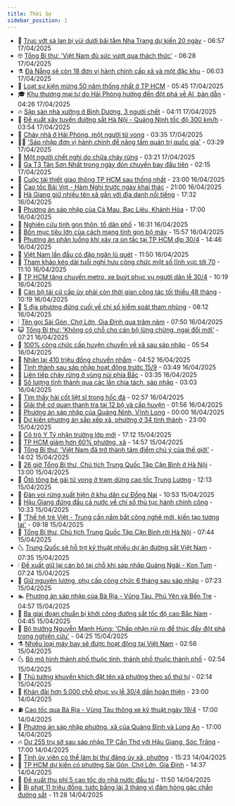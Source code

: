 ```yaml
---
title: Thời Sự
sidebar_position: 1
---
```


<!-- vnexpress-thoi-su:START -->
- 🦒 [Trục vớt sà lan bị vùi dưới bãi tắm Nha Trang dự kiến 20 ngày](https://vnexpress.net/truc-vot-sa-lan-bi-vui-duoi-bai-tam-nha-trang-du-kien-20-ngay-4875211.html) - 06:57 17/04/2025
- 🤓 [Tổng Bí thư: &#39;Việt Nam đủ sức vượt qua thách thức&#39;](https://vnexpress.net/tong-bi-thu-viet-nam-du-suc-vuot-qua-thach-thuc-4875205.html) - 06:28 17/04/2025
- ⚗️ [Đà Nẵng sẽ còn 18 đơn vị hành chính cấp xã và một đặc khu](https://vnexpress.net/da-nang-se-con-18-don-vi-hanh-chinh-cap-xa-va-mot-dac-khu-4875208.html) - 06:03 17/04/2025
- 🌊 [Loạt sự kiện mừng 50 năm thống nhất ở TP HCM](https://vnexpress.net/loat-su-kien-mung-50-nam-thong-nhat-o-tp-hcm-4875213.html) - 05:45 17/04/2025
- 🎓 [Khu thương mại tự do Hải Phòng hướng đến đột phá về AI, bán dẫn](https://vnexpress.net/khu-thuong-mai-tu-do-hai-phong-huong-den-dot-pha-ve-ai-ban-dan-4875071.html) - 04:26 17/04/2025
- 🔥 [Sập sàn nhà xưởng ở Bình Dương, 3 người chết](https://vnexpress.net/sap-san-nha-xuong-o-binh-duong-3-nguoi-chet-4875153.html) - 04:11 17/04/2025
- 🦏 [Đề xuất xây tuyến đường sắt Hà Nội - Quảng Ninh tốc độ 300 km/h](https://vnexpress.net/de-xuat-xay-tuyen-duong-sat-ha-noi-quang-ninh-toc-do-300-km-h-4875129.html) - 03:54 17/04/2025
- 👺 [Cháy nhà ở Hải Phòng, một người tử vong](https://vnexpress.net/chay-nha-o-hai-phong-mot-nguoi-tu-vong-4875123.html) - 03:35 17/04/2025
- 🧑‍🏫 [&#39;Sáp nhập đơn vị hành chính để nâng tầm quản trị quốc gia&#39;](https://vnexpress.net/sap-nhap-don-vi-hanh-chinh-de-nang-tam-quan-tri-quoc-gia-4875086.html) - 03:29 17/04/2025
- 🚦 [Một người chết nghi do chữa cháy rừng](https://vnexpress.net/mot-nguoi-chet-nghi-do-chua-chay-rung-4875084.html) - 03:21 17/04/2025
- 🎉 [Ga T3 Tân Sơn Nhất trong ngày đón chuyến bay đầu tiên](https://vnexpress.net/ga-t3-tan-son-nhat-trong-ngay-don-chuyen-bay-dau-tien-4874981.html) - 02:15 17/04/2025
- 🦒 [Cuộc tái thiết giao thông TP HCM sau thống nhất](https://vnexpress.net/cuoc-tai-thiet-giao-thong-tp-hcm-sau-thong-nhat-4874813.html) - 23:00 16/04/2025
- 🤗 [Cao tốc Bãi Vọt - Hàm Nghi trước ngày khai thác](https://vnexpress.net/cao-toc-bai-vot-ham-nghi-truoc-ngay-khai-thac-4874650.html) - 21:00 16/04/2025
- 💼 [Hà Giang giữ nhiều tên xã gắn với địa danh nổi tiếng](https://vnexpress.net/ha-giang-giu-nhieu-ten-xa-gan-voi-dia-danh-noi-tieng-4874926.html) - 17:32 16/04/2025
- 🤩 [Phương án sáp nhập của Cà Mau, Bạc Liêu, Khánh Hòa](https://vnexpress.net/phuong-an-sap-nhap-cua-ca-mau-bac-lieu-khanh-hoa-4874928.html) - 17:00 16/04/2025
- 🤡 [Nghiên cứu tinh gọn thôn, tổ dân phố](https://vnexpress.net/nghien-cuu-tinh-gon-thon-to-dan-pho-4874976.html) - 16:31 16/04/2025
- 💯 [Bốn mục tiêu lớn của cách mạng tinh gọn bộ máy](https://vnexpress.net/bon-muc-tieu-lon-cua-cach-mang-tinh-gon-bo-may-4874968.html) - 15:57 16/04/2025
- 👺 [Phương án phân luồng khi xảy ra ùn tắc tại TP HCM dịp 30/4](https://vnexpress.net/phuong-an-phan-luong-khi-xay-ra-un-tac-tai-tp-hcm-dip-30-4-4874943.html) - 14:46 16/04/2025
- 🌮 [Việt Nam lần đầu có đập ngăn lũ quét](https://vnexpress.net/viet-nam-lan-dau-co-dap-ngan-lu-quet-4874865.html) - 11:50 16/04/2025
- 🥸 [Tham khảo kéo dài tuổi nghỉ hưu công chức một số lĩnh vực tới 70](https://vnexpress.net/tham-khao-keo-dai-tuoi-nghi-huu-cong-chuc-mot-so-linh-vuc-toi-70-4874888.html) - 11:10 16/04/2025
- 🐻 [TP HCM tăng chuyến metro, xe buýt phục vụ người dân lễ 30/4](https://vnexpress.net/tp-hcm-tang-chuyen-metro-xe-buyt-phuc-vu-nguoi-dan-le-30-4-4874898.html) - 10:19 16/04/2025
- 👀 [Cán bộ tái cử cấp ủy phải còn thời gian công tác tối thiểu 48 tháng](https://vnexpress.net/can-bo-tai-cu-cap-uy-phai-con-thoi-gian-cong-tac-toi-thieu-48-thang-4874806.html) - 10:19 16/04/2025
- 🤔 [5 địa phương đứng cuối về chỉ số kiểm soát tham nhũng](https://vnexpress.net/5-dia-phuong-dung-cuoi-ve-chi-so-kiem-soat-tham-nhung-4874741.html) - 08:12 16/04/2025
- 🕯 [Tên gọi Sài Gòn, Chợ Lớn, Gia Định qua trăm năm](https://vnexpress.net/ten-goi-sai-gon-cho-lon-gia-dinh-qua-tram-nam-4874491.html) - 07:50 16/04/2025
- 😺 [Tổng Bí thư: &#39;Không có chỗ cho cán bộ lừng chừng, ngại đổi mới&#39;](https://vnexpress.net/tong-bi-thu-khong-co-cho-cho-can-bo-lung-chung-ngai-doi-moi-4874747.html) - 07:21 16/04/2025
- 🦆 [100% công chức cấp huyện chuyển về xã sau sáp nhập](https://vnexpress.net/100-cong-chuc-cap-huyen-chuyen-ve-xa-sau-sap-nhap-4874738.html) - 05:54 16/04/2025
- 🧰 [Nhận lại 410 triệu đồng chuyển nhầm](https://vnexpress.net/nhan-lai-410-trieu-dong-chuyen-nham-4874692.html) - 04:52 16/04/2025
- 🦍 [Tỉnh thành sau sáp nhập hoạt động trước 15/9](https://vnexpress.net/tinh-thanh-sau-sap-nhap-hoat-dong-truoc-15-9-4874617.html) - 03:49 16/04/2025
- 🧰 [Liên tiếp cháy rừng ở vùng núi phía Bắc](https://vnexpress.net/lien-tiep-chay-rung-o-vung-nui-phia-bac-4874582.html) - 03:35 16/04/2025
- 💃 [Số lượng tỉnh thành qua các lần chia tách, sáp nhập](https://vnexpress.net/so-luong-tinh-thanh-qua-cac-lan-chia-tach-sap-nhap-4874608.html) - 03:03 16/04/2025
- 🧰 [Tìm thấy hài cốt liệt sĩ trong hốc đá](https://vnexpress.net/tim-thay-hai-cot-liet-si-trong-hoc-da-4874594.html) - 02:57 16/04/2025
- 🚀 [Giải thể cơ quan thanh tra tại 12 bộ và cấp huyện](https://vnexpress.net/giai-the-co-quan-thanh-tra-tai-12-bo-va-cap-huyen-4874556.html) - 01:56 16/04/2025
- 🎊 [Phương án sáp nhập của Quảng Ninh, Vĩnh Long](https://vnexpress.net/phuong-an-sap-nhap-cua-quang-ninh-vinh-long-4874441.html) - 00:00 16/04/2025
- 🤭 [Dự kiến phương án sắp xếp xã, phường ở 34 tỉnh thành](https://vnexpress.net/du-kien-phuong-an-sap-xep-xa-phuong-o-34-tinh-thanh-4871330.html) - 23:00 15/04/2025
- 🤗 [Cô trò Y Tý nhận trường lớp mới](https://vnexpress.net/co-tro-y-ty-nhan-truong-lop-moi-4874492.html) - 17:12 15/04/2025
- 🌈 [TP HCM giảm hơn 60% phường, xã](https://vnexpress.net/tp-hcm-giam-hon-60-phuong-xa-4874480.html) - 14:57 15/04/2025
- 🦣 [Tổng Bí thư: &#39;Việt Nam đã trở thành tâm điểm chú ý của thế giới&#39;](https://vnexpress.net/tong-bi-thu-viet-nam-da-tro-thanh-tam-diem-chu-y-cua-the-gioi-4874452.html) - 14:02 15/04/2025
- 🎡 [26 giờ Tổng Bí thư, Chủ tịch Trung Quốc Tập Cận Bình ở Hà Nội](https://vnexpress.net/26-gio-tong-bi-thu-chu-tich-trung-quoc-tap-can-binh-o-ha-noi-4874328.html) - 13:00 15/04/2025
- 🦏 [Ôtô tông bé gái tử vong ở trạm dừng cao tốc Trung Lương](https://vnexpress.net/oto-tong-be-gai-tu-vong-o-tram-dung-cao-toc-trung-luong-4874451.html) - 12:13 15/04/2025
- 🎊 [Đàn voi rừng xuất hiện ở khu dân cư Đồng Nai](https://vnexpress.net/dan-voi-rung-xuat-hien-o-khu-dan-cu-dong-nai-4874398.html) - 10:53 15/04/2025
- 🫶 [Hậu Giang đứng đầu cả nước về chỉ số thủ tục hành chính công](https://vnexpress.net/hau-giang-dung-dau-ca-nuoc-ve-chi-so-thu-tuc-hanh-chinh-cong-4874224.html) - 10:33 15/04/2025
- 🤔 [&#39;Thế hệ trẻ Việt - Trung cần nắm bắt công nghệ mới, kiến tạo tương lai&#39;](https://vnexpress.net/the-he-tre-viet-trung-can-nam-bat-cong-nghe-moi-kien-tao-tuong-lai-4874303.html) - 09:18 15/04/2025
- 🤠 [Tổng Bí thư, Chủ tịch Trung Quốc Tập Cận Bình rời Hà Nội](https://vnexpress.net/tong-bi-thu-chu-tich-trung-quoc-tap-can-binh-roi-ha-noi-4874265.html) - 07:44 15/04/2025
- 🌜 [Trung Quốc sẽ hỗ trợ kỹ thuật nhiều dự án đường sắt Việt Nam](https://vnexpress.net/trung-quoc-se-ho-tro-ky-thuat-nhieu-du-an-duong-sat-viet-nam-4874218.html) - 07:35 15/04/2025
- 🕯 [Đề xuất giữ lại cán bộ tại chỗ khi sáp nhập Quảng Ngãi - Kon Tum](https://vnexpress.net/de-xuat-giu-lai-can-bo-tai-cho-khi-sap-nhap-quang-ngai-kon-tum-4874132.html) - 07:24 15/04/2025
- 🤔 [Giữ nguyên lương, phụ cấp công chức 6 tháng sau sáp nhập](https://vnexpress.net/giu-nguyen-luong-phu-cap-cong-chuc-6-thang-sau-sap-nhap-4874275.html) - 07:23 15/04/2025
- 🏊 [Phương án sáp nhập của Bà Rịa - Vũng Tàu, Phú Yên và Bến Tre](https://vnexpress.net/phuong-an-sap-nhap-cua-ba-ria-vung-tau-phu-yen-va-ben-tre-4874157.html) - 04:57 15/04/2025
- 🌮 [Ba giai đoạn chuẩn bị khởi công đường sắt tốc độ cao Bắc Nam](https://vnexpress.net/ba-giai-doan-chuan-bi-khoi-cong-duong-sat-toc-do-cao-bac-nam-4873980.html) - 04:45 15/04/2025
- 🫣 [Bộ trưởng Nguyễn Mạnh Hùng: &#39;Chấp nhận rủi ro để thúc đẩy đột phá trong nghiên cứu&#39;](https://vnexpress.net/bo-truong-nguyen-manh-hung-chap-nhan-rui-ro-de-thuc-day-dot-pha-trong-nghien-cuu-4874107.html) - 04:25 15/04/2025
- ⚗️ [Nhiều loại máy bay sẽ được hoạt động tại Việt Nam](https://vnexpress.net/nhieu-loai-may-bay-se-duoc-hoat-dong-tai-viet-nam-4873970.html) - 02:56 15/04/2025
- 🌜 [Bỏ mô hình thành phố thuộc tỉnh, thành phố thuộc thành phố](https://vnexpress.net/bo-mo-hinh-thanh-pho-thuoc-tinh-thanh-pho-thuoc-thanh-pho-4874096.html) - 02:54 15/04/2025
- 🌁 [Thủ tướng khuyến khích đặt tên xã phường theo số thứ tự](https://vnexpress.net/thu-tuong-khuyen-khich-dat-ten-xa-phuong-theo-so-thu-tu-4874081.html) - 02:14 15/04/2025
- 🐲 [Khán đài hơn 5.000 chỗ phục vụ lễ 30/4 dần hoàn thiện](https://vnexpress.net/khan-dai-hon-5-000-cho-phuc-vu-le-30-4-dan-hoan-thien-4873974.html) - 23:00 14/04/2025
- ⛽️ [Cao tốc qua Bà Rịa - Vũng Tàu thông xe kỹ thuật ngày 19/4](https://vnexpress.net/cao-toc-qua-ba-ria-vung-tau-thong-xe-ky-thuat-ngay-19-4-4874017.html) - 17:00 14/04/2025
- 🗽 [Phương án sáp nhập phường, xã của Quảng Bình và Long An](https://vnexpress.net/phuong-an-sap-nhap-phuong-xa-cua-quang-binh-va-long-an-4873999.html) - 17:00 14/04/2025
- 🔥 [Dư 255 trụ sở sau sáp nhập TP Cần Thơ với Hậu Giang, Sóc Trăng](https://vnexpress.net/du-255-tru-so-sau-sap-nhap-tp-can-tho-voi-hau-giang-soc-trang-4873976.html) - 17:00 14/04/2025
- 💯 [Tỉnh ủy viên có thể làm bí thư đảng ủy xã, phường](https://vnexpress.net/tinh-uy-vien-co-the-lam-bi-thu-dang-uy-xa-phuong-4873985.html) - 15:23 14/04/2025
- 🦆 [TP HCM dự kiến có phường Sài Gòn, Chợ Lớn, Gia Định](https://vnexpress.net/tp-hcm-du-kien-co-phuong-sai-gon-cho-lon-gia-dinh-4873983.html) - 14:37 14/04/2025
- 🫣 [Đề xuất thu phí 5 cao tốc do nhà nước đầu tư](https://vnexpress.net/de-xuat-thu-phi-5-cao-toc-do-nha-nuoc-dau-tu-4873935.html) - 11:50 14/04/2025
- 🤡 [Bị phạt 11 triệu đồng, tước bằng lái 3 tháng vì đâm hỏng gác chắn đường sắt](https://vnexpress.net/bi-phat-11-trieu-dong-tuoc-bang-lai-3-thang-vi-dam-hong-gac-chan-duong-sat-4873923.html) - 11:28 14/04/2025<!-- vnexpress-thoi-su:END -->